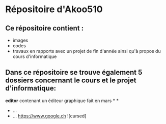 # Répositoire d'Akoo510

## Ce répositoire contient :
* images
* codes
* travaux en rapports avec un projet de fin d'année ainsi qu'à propos du cours d'informatique

## Dans ce répositoire se trouve également 5 dossiers concernant le cours et le projet d'informatique:
**editor** contenant un éditeur graphique fait en mars
* 
* 

* ...
* ...
https://www.google.ch
![cursed]
